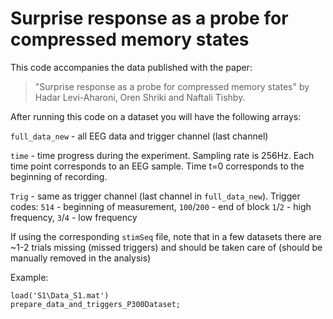 # Surprise response as a probe for compressed memory states

This code accompanies the data published with the paper:

> "Surprise response as a probe for compressed memory states" 
by Hadar Levi-Aharoni, Oren Shriki and Naftali Tishby.

After running this code on a dataset you will have the following arrays:

`full_data_new` - all EEG data and trigger channel (last channel)

`time` - time progress during the experiment. Sampling rate is 256Hz. Each
       time point corresponds to an EEG sample. Time t=0 corresponds to
       the beginning of recording.
       
`Trig` - same as trigger channel (last channel in `full_data_new`). Trigger
      codes: `514` - beginning of measurement, `100`/`200` - end of block
             `1`/`2` - high frequency, `3`/`4` - low frequency
             
If using the corresponding `stimSeq` file, note that in a few datasets 
there are ~1-2 trials missing (missed triggers) and should be taken care of
(should be manually removed in the analysis)

Example:
```
load('S1\Data_S1.mat')
prepare_data_and_triggers_P300Dataset;
```
